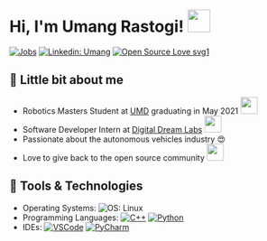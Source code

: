 # Hi, I'm Umang Rastogi! <img src="https://raw.githubusercontent.com/nixin72/nixin72/master/wave.gif" width="40">

[![Jobs](https://img.shields.io/badge/Looking%20for%20a%20job%3F-Yes-green.svg)](https://shields.io/)
[![Linkedin: Umang](https://img.shields.io/badge/-Umang-blue?style=flat-square&logo=Linkedin&logoColor=white&link=https://www.linkedin.com/in/urastogi96/)](https://www.linkedin.com/in/urastogi96/)
[![Open Source Love svg1](https://badges.frapsoft.com/os/v1/open-source.svg?v=103)](https://github.com/ellerbrock/open-source-badges/)
<!--[![Website shields.io](https://img.shields.io/website-up-down-green-red/http/shields.io.svg)](https://urastogi.wordpress.com/)-->

## :memo: Little bit about me
- Robotics Masters Student at <a href="https://robotics.umd.edu/">UMD</a> graduating in May 2021 <img src="https://media1.giphy.com/media/VGQh2JdmphZHUBT0Bi/giphy.gif" width="30">
- Software Developer Intern at <a href="https://www.digitaldreamlabs.com/">Digital Dream Labs</a> <img src="https://media.giphy.com/media/WUlplcMpOCEmTGBtBW/giphy.gif" width="30">
- Passionate about the autonomous vehicles industry :heart_eyes:
- Love to give back to the open source community <img src="https://media4.giphy.com/media/LpDmM2wSt6Hm5fKJVa/200w.webp?cid=ecf05e47mvt1xyhxtttwhowhtcqx6yeg0c5pmd3vv21la29q&rid=200w.webp" width="30">

## :wrench: Tools & Technologies
- Operating Systems: ![OS: Linux](https://img.shields.io/badge/OS-Ubuntu-informational?style=flat&logo=linux&logoColor=white&color=orange)
- Programming Languages: [![C++](https://img.shields.io/badge/Code-C++-informational?style=flat&logo=c%2B%2B&logoColor=white&color=blue)](https://www.cplusplus.com/) [![Python](https://img.shields.io/badge/Code-Python-informational?style=flat&logo=python&logoColor=white&color=green)](https://www.python.org/)
- IDEs: [![VSCode](https://img.shields.io/badge/Editor-VS_Code-informational?style=flat&logo=visual-studio-code&logoColor=white&color=blue)](https://code.visualstudio.com/) [![PyCharm](https://img.shields.io/badge/Editor-PyCharm-informational?style=flat&logo=jetbrains&logoColor=white&color=green)](https://www.jetbrains.com/pycharm/) 
